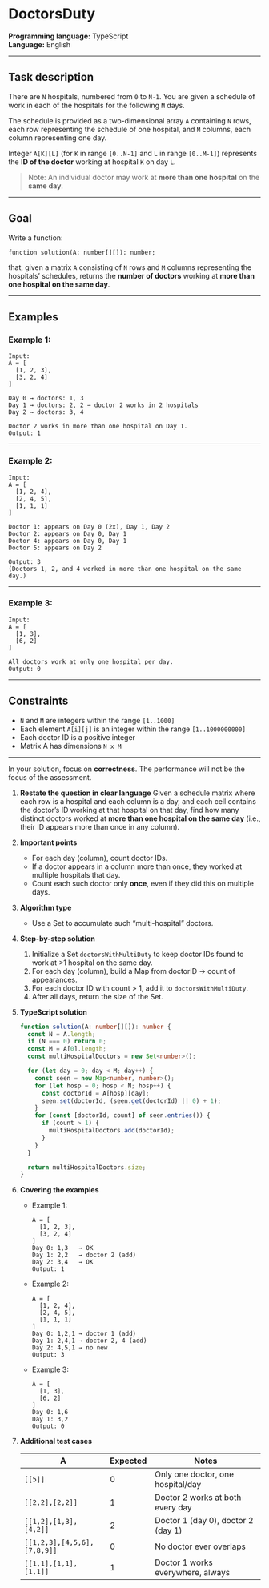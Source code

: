 # DoctorsDuty

**Programming language:** TypeScript  
**Language:** English  

---

## Task description

There are `N` hospitals, numbered from `0` to `N-1`. You are given a schedule of work in each of the hospitals for the following `M` days.

The schedule is provided as a two-dimensional array `A` containing `N` rows, each row representing the schedule of one hospital, and `M` columns, each column representing one day.

Integer `A[K][L]` (for `K` in range `[0..N-1]` and `L` in range `[0..M-1]`) represents the **ID of the doctor** working at hospital `K` on day `L`.

> Note: An individual doctor may work at **more than one hospital** on the **same day**.

---

## Goal

Write a function:

```
function solution(A: number[][]): number;
```

that, given a matrix `A` consisting of `N` rows and `M` columns representing the hospitals’ schedules, returns the **number of doctors** working at **more than one hospital on the same day**.

---

## Examples

### Example 1:

```
Input:
A = [
  [1, 2, 3],
  [3, 2, 4]
]

Day 0 → doctors: 1, 3
Day 1 → doctors: 2, 2 → doctor 2 works in 2 hospitals
Day 2 → doctors: 3, 4

Doctor 2 works in more than one hospital on Day 1.
Output: 1
```

---

### Example 2:

```
Input:
A = [
  [1, 2, 4],
  [2, 4, 5],
  [1, 1, 1]
]

Doctor 1: appears on Day 0 (2x), Day 1, Day 2  
Doctor 2: appears on Day 0, Day 1  
Doctor 4: appears on Day 0, Day 1  
Doctor 5: appears on Day 2  

Output: 3  
(Doctors 1, 2, and 4 worked in more than one hospital on the same day.)
```

---

### Example 3:

```
Input:
A = [
  [1, 3],
  [6, 2]
]

All doctors work at only one hospital per day.
Output: 0
```

---

## Constraints

- `N` and `M` are integers within the range `[1..1000]`
- Each element `A[i][j]` is an integer within the range `[1..1000000000]`
- Each doctor ID is a positive integer
- Matrix A has dimensions `N x M`

---

In your solution, focus on **correctness**. The performance will not be the focus of the assessment.


1. **Restate the question in clear language**
   Given a schedule matrix where each row is a hospital and each column is a day, and each cell contains the doctor’s ID working at that hospital on that day, find how many distinct doctors worked at **more than one hospital on the same day** (i.e., their ID appears more than once in any column).

2. **Important points**

   * For each day (column), count doctor IDs.
   * If a doctor appears in a column more than once, they worked at multiple hospitals that day.
   * Count each such doctor only **once**, even if they did this on multiple days.

3. **Algorithm type**

   * Use a Set to accumulate such “multi-hospital” doctors.

4. **Step-by-step solution**

   1. Initialize a Set `doctorsWithMultiDuty` to keep doctor IDs found to work at >1 hospital on the same day.
   2. For each day (column), build a Map from doctorID → count of appearances.
   3. For each doctor ID with count > 1, add it to `doctorsWithMultiDuty`.
   4. After all days, return the size of the Set.

5. **TypeScript solution**

   ```ts copy
   function solution(A: number[][]): number {
     const N = A.length;
     if (N === 0) return 0;
     const M = A[0].length;
     const multiHospitalDoctors = new Set<number>();

     for (let day = 0; day < M; day++) {
       const seen = new Map<number, number>();
       for (let hosp = 0; hosp < N; hosp++) {
         const doctorId = A[hosp][day];
         seen.set(doctorId, (seen.get(doctorId) || 0) + 1);
       }
       for (const [doctorId, count] of seen.entries()) {
         if (count > 1) {
           multiHospitalDoctors.add(doctorId);
         }
       }
     }

     return multiHospitalDoctors.size;
   }
   ```

6. **Covering the examples**

   * Example 1:

     ```
     A = [
       [1, 2, 3],
       [3, 2, 4]
     ]
     Day 0: 1,3   → OK
     Day 1: 2,2   → doctor 2 (add)
     Day 2: 3,4   → OK
     Output: 1
     ```
   * Example 2:

     ```
     A = [
       [1, 2, 4],
       [2, 4, 5],
       [1, 1, 1]
     ]
     Day 0: 1,2,1 → doctor 1 (add)
     Day 1: 2,4,1 → doctor 2, 4 (add)
     Day 2: 4,5,1 → no new
     Output: 3
     ```
   * Example 3:

     ```
     A = [
       [1, 3],
       [6, 2]
     ]
     Day 0: 1,6
     Day 1: 3,2
     Output: 0
     ```

7. **Additional test cases**

   | A                           | Expected | Notes                              |
   | --------------------------- | -------- | ---------------------------------- |
   | `[[5]]`                     | 0        | Only one doctor, one hospital/day  |
   | `[[2,2],[2,2]]`             | 1        | Doctor 2 works at both every day   |
   | `[[1,2],[1,3],[4,2]]`       | 2        | Doctor 1 (day 0), doctor 2 (day 1) |
   | `[[1,2,3],[4,5,6],[7,8,9]]` | 0        | No doctor ever overlaps            |
   | `[[1,1],[1,1],[1,1]]`       | 1        | Doctor 1 works everywhere, always  |
